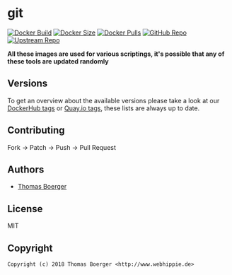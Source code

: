 # git

[![Docker Build](https://github.com/toolhippie/git/workflows/docker/badge.svg)](https://github.com/toolhippie/git/actions?query=workflow%3Adocker) [![Docker Size](https://img.shields.io/docker/image-size/toolhippie/git/latest)](https://hub.docker.com/r/toolhippie/git) [![Docker Pulls](https://img.shields.io/docker/pulls/toolhippie/git)](https://hub.docker.com/r/toolhippie/git) [![GitHub Repo](https://img.shields.io/badge/github-repo-yellowgreen)](https://github.com/toolhippie/git) [![Upstream Repo](https://img.shields.io/badge/upstream-repo-yellow)](https://github.com/git/git)

**All these images are used for various scriptings, it's possible that any of these tools are updated randomly**

## Versions

To get an overview about the available versions please take a look at our [DockerHub tags](https://hub.docker.com/r/toolhippie/git/tags/) or [Quay.io tags](https://quay.io/repository/toolhippie/git?tab=tags), these lists are always up to date.

## Contributing

Fork -> Patch -> Push -> Pull Request

## Authors

*  [Thomas Boerger](https://github.com/tboerger)

## License

MIT

## Copyright

```console
Copyright (c) 2018 Thomas Boerger <http://www.webhippie.de>
```
